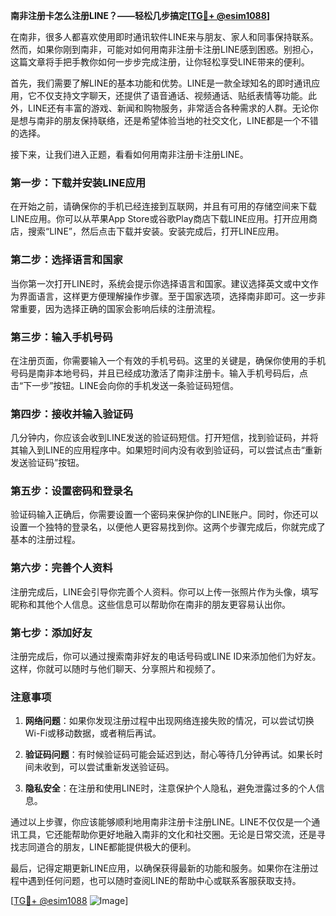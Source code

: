 **南非注册卡怎么注册LINE？——轻松几步搞定[[TG💪+ @esim1088](https://t.me/s/esim1088)]**

在南非，很多人都喜欢使用即时通讯软件LINE来与朋友、家人和同事保持联系。然而，如果你刚到南非，可能对如何用南非注册卡注册LINE感到困惑。别担心，这篇文章将手把手教你如何一步步完成注册，让你轻松享受LINE带来的便利。

首先，我们需要了解LINE的基本功能和优势。LINE是一款全球知名的即时通讯应用，它不仅支持文字聊天，还提供了语音通话、视频通话、贴纸表情等功能。此外，LINE还有丰富的游戏、新闻和购物服务，非常适合各种需求的人群。无论你是想与南非的朋友保持联络，还是希望体验当地的社交文化，LINE都是一个不错的选择。

接下来，让我们进入正题，看看如何用南非注册卡注册LINE。

### 第一步：下载并安装LINE应用

在开始之前，请确保你的手机已经连接到互联网，并且有可用的存储空间来下载LINE应用。你可以从苹果App Store或谷歌Play商店下载LINE应用。打开应用商店，搜索“LINE”，然后点击下载并安装。安装完成后，打开LINE应用。

### 第二步：选择语言和国家

当你第一次打开LINE时，系统会提示你选择语言和国家。建议选择英文或中文作为界面语言，这样更方便理解操作步骤。至于国家选项，选择南非即可。这一步非常重要，因为选择正确的国家会影响后续的注册流程。

### 第三步：输入手机号码

在注册页面，你需要输入一个有效的手机号码。这里的关键是，确保你使用的手机号码是南非本地号码，并且已经成功激活了南非注册卡。输入手机号码后，点击“下一步”按钮。LINE会向你的手机发送一条验证码短信。

### 第四步：接收并输入验证码

几分钟内，你应该会收到LINE发送的验证码短信。打开短信，找到验证码，并将其输入到LINE的应用程序中。如果短时间内没有收到验证码，可以尝试点击“重新发送验证码”按钮。

### 第五步：设置密码和登录名

验证码输入正确后，你需要设置一个密码来保护你的LINE账户。同时，你还可以设置一个独特的登录名，以便他人更容易找到你。这两个步骤完成后，你就完成了基本的注册过程。

### 第六步：完善个人资料

注册完成后，LINE会引导你完善个人资料。你可以上传一张照片作为头像，填写昵称和其他个人信息。这些信息可以帮助你在南非的朋友更容易认出你。

### 第七步：添加好友

注册完成后，你可以通过搜索南非好友的电话号码或LINE ID来添加他们为好友。这样，你就可以随时与他们聊天、分享照片和视频了。

### 注意事项

1. **网络问题**：如果你发现注册过程中出现网络连接失败的情况，可以尝试切换Wi-Fi或移动数据，或者稍后再试。
   
2. **验证码问题**：有时候验证码可能会延迟到达，耐心等待几分钟再试。如果长时间未收到，可以尝试重新发送验证码。

3. **隐私安全**：在注册和使用LINE时，注意保护个人隐私，避免泄露过多的个人信息。

通过以上步骤，你应该能够顺利地用南非注册卡注册LINE。LINE不仅仅是一个通讯工具，它还能帮助你更好地融入南非的文化和社交圈。无论是日常交流，还是寻找志同道合的朋友，LINE都能提供极大的便利。

最后，记得定期更新LINE应用，以确保获得最新的功能和服务。如果你在注册过程中遇到任何问题，也可以随时查阅LINE的帮助中心或联系客服获取支持。

[[TG💪+ @esim1088](https://t.me/s/esim1088) ![Image](https://i.postimg.cc/4NQfJmqS/Snipaste-2025-05-13-00-14-12.png)]